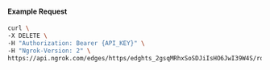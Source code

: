 <!-- Code generated for API Clients. DO NOT EDIT. -->

#### Example Request

```bash
curl \
-X DELETE \
-H "Authorization: Bearer {API_KEY}" \
-H "Ngrok-Version: 2" \
https://api.ngrok.com/edges/https/edghts_2gsqMRhxSoSDJiIsHO6JwI39W4S/routes/edghtsrt_2gsqMUwUmY7MlQkB2Ev8EOFWr55/compression
```
